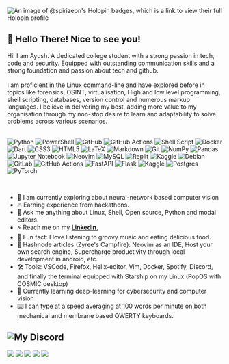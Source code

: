 ![An image of @spirizeon's Holopin badges, which is a link to view their full Holopin profile](https://holopin.me/spirizeon)
<h2>👋 Hello There! Nice to see you!</h2>
Hi! I am Ayush. A dedicated college student with a strong passion in tech, code and security. Equipped with outstanding communication skills and a strong foundation and passion about tech and github. 
</br>
</br>
I am proficient in the Linux command-line and have explored before in topics like forensics, OSINT, virtualisation, High and low level programming, shell scripting, databases, version control and numerous markup languages. I believe in delivering my best, adding more value to my organisation through my non-stop desire to learn and adaptability to solve problems across various scenarios.

</br>
</br>

![Python](https://img.shields.io/badge/python-3670A0?style=for-the-badge&logo=python&logoColor=ffdd54)
![PowerShell](https://img.shields.io/badge/PowerShell-%235391FE.svg?style=for-the-badge&logo=powershell&logoColor=white)
![GitHub](https://img.shields.io/badge/github-%23121011.svg?style=for-the-badge&logo=github&logoColor=white)
![GitHub Actions](https://img.shields.io/badge/github%20actions-%232671E5.svg?style=for-the-badge&logo=githubactions&logoColor=white)
![Shell Script](https://img.shields.io/badge/shell_script-%23121011.svg?style=for-the-badge&logo=gnu-bash&logoColor=white)
![Docker](https://img.shields.io/badge/docker-%230db7ed.svg?style=for-the-badge&logo=docker&logoColor=white)
![Dart](https://img.shields.io/badge/dart-%230175C2.svg?style=for-the-badge&logo=dart&logoColor=white)
![CSS3](https://img.shields.io/badge/css3-%231572B6.svg?style=for-the-badge&logo=css3&logoColor=white)
![HTML5](https://img.shields.io/badge/html5-%23E34F26.svg?style=for-the-badge&logo=html5&logoColor=white)
![LaTeX](https://img.shields.io/badge/latex-%23008080.svg?style=for-the-badge&logo=latex&logoColor=white)
![Markdown](https://img.shields.io/badge/markdown-%23000000.svg?style=for-the-badge&logo=markdown&logoColor=white)
![Git](https://img.shields.io/badge/git-%23F05033.svg?style=for-the-badge&logo=git&logoColor=white)
![NumPy](https://img.shields.io/badge/numpy-%23013243.svg?style=for-the-badge&logo=numpy&logoColor=white)
![Pandas](https://img.shields.io/badge/pandas-%23150458.svg?style=for-the-badge&logo=pandas&logoColor=white)
![Jupyter Notebook](https://img.shields.io/badge/jupyter-%23FA0F00.svg?style=for-the-badge&logo=jupyter&logoColor=white)
![Neovim](https://img.shields.io/badge/NeoVim-%2357A143.svg?&style=for-the-badge&logo=neovim&logoColor=white)
![MySQL](https://img.shields.io/badge/mysql-%2300f.svg?style=for-the-badge&logo=mysql&logoColor=white)
![Replit](https://img.shields.io/badge/Replit-DD1200?style=for-the-badge&logo=Replit&logoColor=white)
![Kaggle](https://img.shields.io/badge/Kaggle-035a7d?style=for-the-badge&logo=kaggle&logoColor=white)
![Debian](https://img.shields.io/badge/Debian-D70A53?style=for-the-badge&logo=debian&logoColor=white)
![GitLab](https://img.shields.io/badge/gitlab-%23181717.svg?style=for-the-badge&logo=gitlab&logoColor=white)
![GitHub Actions](https://img.shields.io/badge/github%20actions-%232671E5.svg?style=for-the-badge&logo=githubactions&logoColor=white)
![FastAPI](https://img.shields.io/badge/FastAPI-005571?style=for-the-badge&logo=fastapi)
![Flask](https://img.shields.io/badge/flask-%23000.svg?style=for-the-badge&logo=flask&logoColor=white)
![Kaggle](https://img.shields.io/badge/Kaggle-035a7d?style=for-the-badge&logo=kaggle&logoColor=white)
![Postgres](https://img.shields.io/badge/postgres-%23316192.svg?style=for-the-badge&logo=postgresql&logoColor=white)
![PyTorch](https://img.shields.io/badge/PyTorch-%23EE4C2C.svg?style=for-the-badge&logo=PyTorch&logoColor=white)

</br>

+ 🔭 I am currently exploring about neural-network based computer vision
+ 🔥 Earning experience from hackathons.<br>
+ 💬 Ask me anything about Linux, Shell, Open source, Python and modal editors.
+ ⚡ Reach me on my <a href="https://www.linkedin.com/in/ayush-dutta-422a08289/"><b>Linkedin.</b></a>
+ 🙂 Fun fact: I love listening to groovy music and eating delicious food.
+ 📔 Hashnode articles (Zyree's Campfire): Neovim as an IDE, Host your own search engine, Supercharge productivity through local development in android, etc.
+ 🛠️ Tools: VSCode, Firefox, Helix-editor, Vim, Docker, Spotify, Discord, and finally the terminal equipped with Starship on my Linux (PopOS with COSMIC desktop)
+ 🧠 Currently learning deep-learning for cybersecurity and computer vision
+ ⌨️ I can type at a speed averaging at 100 words per minute on both mechanical and membrane based QWERTY keyboards.


![My Discord](https://discord-readme-badge.vercel.app/api?id=1031196479337013338)
<br>
---
![](http://github-profile-summary-cards.vercel.app/api/cards/profile-details?username=spirizeon&theme=gruvbox)
![](http://github-profile-summary-cards.vercel.app/api/cards/repos-per-language?username=spirizeon&theme=gruvbox&exclude={exclude}) ![](http://github-profile-summary-cards.vercel.app/api/cards/most-commit-language?username=spirizeon&theme=gruvbox&exclude={exclude}) ![](http://github-profile-summary-cards.vercel.app/api/cards/stats?username=spirizeon&theme=gruvbox) ![](http://github-profile-summary-cards.vercel.app/api/cards/productive-time?username=spirizeon&theme=gruvbox&utcOffset=5.5)







</div>

